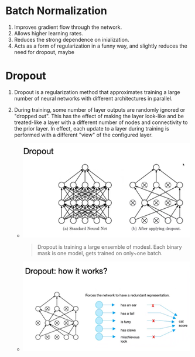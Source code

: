 # Batch Normalization

1. Improves gradient flow through the network.
2. Allows higher learning rates.
3. Reduces the strong dependence on inialization.
4. Acts as a form of regularization in a funny way, and slightly reduces the need for dropout, maybe

# Dropout

1. Dropout is a regularization method that approximates training a large number of neural networks with different architectures in parallel.

2. During training, some number of layer outputs are randomly ignored or "dropped out". This has the effect of making the layer look-like and be treated-like a layer with a different number of nodes and connectivity to the prior layer. In effect, each update to a layer during training is performed with a different "view" of the configured layer.

   - ![](files/dropout.png)

     > Dropout is training a large ensemble of modesl.
     > Each binary mask is one model, gets trained on only~one batch.

   - ![](files/dropout1.png)

